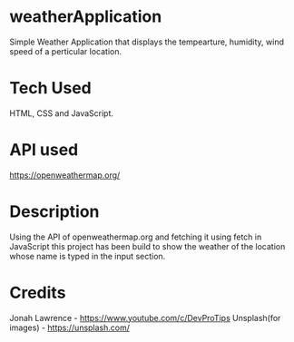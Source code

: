 # weatherApplication
Simple Weather Application that displays the tempearture, humidity, wind speed of a perticular location.

# Tech Used
HTML, CSS and JavaScript.

# API used
https://openweathermap.org/

# Description
Using the API of openweathermap.org and fetching it using fetch in JavaScript this project has been build to show the weather of the location whose name is typed in the input section.

# Credits
Jonah Lawrence - https://www.youtube.com/c/DevProTips
Unsplash(for images) - https://unsplash.com/
